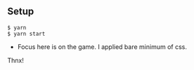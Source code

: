 ## Setup

    $ yarn
    $ yarn start

- Focus here is on the game. I applied bare minimum of css.

Thnx!
